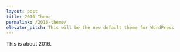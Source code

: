 ```yaml
---
layout: post
title: 2016 Theme
permalink: /2016-theme/
elevator_pitch: This will be the new default theme for WordPress
---
```


This is about 2016.